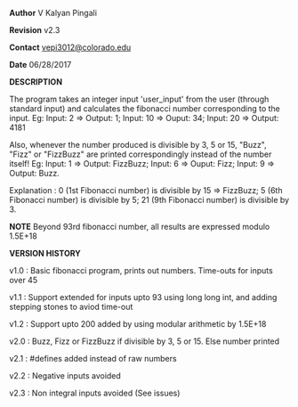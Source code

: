 **Author**
V Kalyan Pingali

**Revision**
v2.3

**Contact**
vepi3012@colorado.edu

**Date**
06/28/2017

****DESCRIPTION****

The program takes an integer input 'user_input' from the user (through standard input) and calculates the fibonacci number corresponding to the input. Eg: Input: 2 => Output: 1; Input: 10 => Ouput: 34; Input: 20 => Output: 4181

Also, whenever the number produced is divisible by 3, 5 or 15, "Buzz", "Fizz" or "FizzBuzz" are printed correspondingly instead of the number itself! Eg: Input: 1 => Output: FizzBuzz; Input: 6 => Ouput: Fizz; Input: 9 => Output: Buzz.

Explanation : 0 (1st Fibonacci number) is divisible by 15 => FizzBuzz; 5 (6th Fibonacci number) is divisible by 5; 21 (9th Fibonacci number) is divisible by 3.

**NOTE**
Beyond 93rd fibonacci number, all results are expressed modulo 1.5E+18

****VERSION HISTORY****

v1.0 : Basic fibonacci program, prints out numbers. Time-outs for inputs over 45

v1.1 : Support extended for inputs upto 93 using long long int, and adding stepping stones to aviod time-out

v1.2 : Support upto 200 added by using modular arithmetic by 1.5E+18

v2.0 : Buzz, Fizz or FizzBuzz if divisible by 3, 5 or 15. Else number printed

v2.1 : #defines added instead of raw numbers

v2.2 : Negative inputs avoided

v2.3 : Non integral inputs avoided (See issues)
